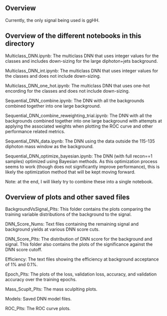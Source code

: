 ## Overview
Currently, the only signal being used is ggHH. 

## Overview of the different notebooks in this directory

Multiclass_DNN.ipynb: The multiclass DNN that uses integer values for the classes and includes down-sizing for the large diphoton+jets background. 

Multiclass_DNN_int.ipynb: The multiclass DNN that uses integer values for the classes and does not include down-sizing. 

Multiclass_DNN_one_hot.ipynb: The multiclass DNN that uses one-hot encording for the classes and does not include down-sizing.

Sequential_DNN_combine.ipynb: The DNN with all the backgrounds combined together into one large background. 

Sequential_DNN_combine_reweighting_trial.ipynb: The DNN with all the backgrounds combined together into one large background with attempts at applying the associated weights when plotting the ROC curve and other performance related metrics. 

Sequential_DNN_data.ipynb: The DNN using the data outside the 115-135 diphoton mass window as the background.

Sequential_DNN_optimize_bayesian.ipynb: The DNN (with full recon==1 samples) optimized using Bayesian methods. As this optimization process seems to work (though does not significantly improve performance), this is likely the optimization method that will be kept moving forward. 

Note: at the end, I will likely try to combine these into a single notebook.

## Overview of plots and other saved files
BackgroundVsSignal_Plts: This folder contains the plots comparing the training variable distributions of the background to the signal. 

DNN_Score_Nums: Text files containing the remaining signal and background yields at various DNN score cuts.

DNN_Score_Plts: The distribution of DNN score for the background and signal. This folder also contains the plots of the significance against the DNN score cutoff.

Efficiency: The text files showing the efficiency at background acceptance of 1% and 0.1%.

Epoch_Plts: The plots of the loss, validation loss, accuracy, and validation accuracy over the training epochs. 

Mass_Scuplt_Plts: The mass sculplting plots.

Models: Saved DNN model files.

ROC_Plts: The ROC curve plots. 
